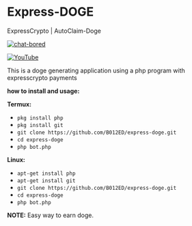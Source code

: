 # Express-DOGE
ExpressCrypto | AutoClaim-Doge

[![chat-bored](https://img.shields.io/badge/endpoint?url=https://b012ed.github.io/chat-B012ED.json&style=?style=for-the-badge&logo=steam)](https://b012ed.github.io/chat.html)

[![YouTube](https://img.shields.io/badge/endpoint?url=https://b012ed.github.io/B012ED.json&style=?style=for-the-badge&logo=youtube)](https://www.youtube.com/channel/UCIqT1hHplli4XvJj7ZUEMzA) 

This is a doge generating application using a php program with expresscrypto payments

**how to install and usage:**

**Termux:**
* `pkg install php`
* `pkg install git`
* `git clone https://github.com/B012ED/express-doge.git`
* `cd express-doge`
* `php bot.php`

**Linux:**
* `apt-get install php`
* `apt-get install git`
* `git clone https://github.com/B012ED/express-doge.git`
* `cd express-doge`
* `php bot.php`

**NOTE:** Easy way to earn doge.

